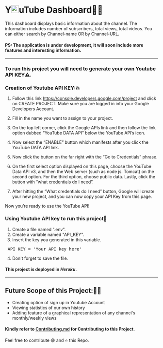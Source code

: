 # Y<img src="https://www.flaticon.com/svg/static/icons/svg/1383/1383260.svg" width="25px" height="25px"/>uTube Dashboard:man_technologist:

This dashboard displays basic information about the channel. The information includes number of subscribers, total views, total videos. You can either search by Channel-name OR by Channel-URL.

#### PS: The application is under development, it will soon include more features and interesting information.
---
### To run this project you will need to generate your own Youtube API KEY:warning:.

### Creation of Youtube API KEY::boom:

1. Follow this link https://console.developers.google.com/project and click on CREATE PROJECT. Make sure you are logged in into your Google Developers Account.

2. Fill in the name you want to assign to your project.

3. On the top left corner, click the Google APIs link and then follow the link option dubbed “YouTube DATA API” below the YouTube API’s icon.

4. Now select the “ENABLE” button which manifests after you click the YouTube DATA API link.

5. Now click the button on the far right with the “Go to Credentials” phrase.

6. On the first select option displayed on this page, choose the YouTube Data API v3, and then the Web server (such as node js. Tomcat) on the second option. For the third option, choose public data. Lastly, click the button with “what credentials do I need”.

7. After hitting the “What credentials do I need” button, Google will create your new project, and you can now copy your API Key from this page.

Now you’re ready to use the YouTube API!

### Using Youtube API key to run this project:cowboy_hat_face:

1. Create a file named ".env".
2. Create a variable named "API_KEY".
3. Insert the key you generated in this variable.

<pre> API_KEY = 'Your API key here' </pre>

4. Don't forget to save the file.

#### This project is deployed in *Heroku*.

---

## Future Scope of this Project::thinking::rainbow:
* Creating option of sign up in Youtube Account
* Viewing statistics of our own history
* Adding feature of a graphical representation of any channel's monthly/weekly views

#### Kindly refer to <a href="https://github.com/bhavesh1129/Youtube-Dashboard/blob/master/Contributing.md">Contributing.md</a> for Contributing to this Project.

Feel free to contribute :smile: and :star: this Repo.
